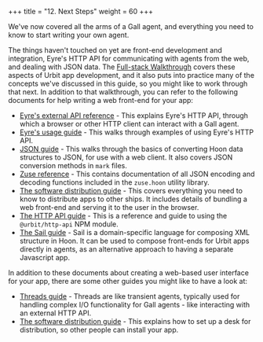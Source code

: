 +++
title = "12. Next Steps"
weight = 60
+++

We've now covered all the arms of a Gall agent, and everything you need to know
to start writing your own agent.

The things haven't touched on yet are front-end development and integration,
Eyre's HTTP API for communicating with agents from the web, and dealing with
JSON data. The [Full-stack Walkthrough](/courses/app-school-full-stack/intro)
covers these aspects of Urbit app development, and it also puts into practice
many of the concepts we've discussed in this guide, so you might like to work
through that next. In addition to that walkthrough, you can refer to the
following documents for help writing a web front-end for your app:

- [Eyre's external API reference](/system/kernel/eyre/reference/external-api-ref) - This
  explains Eyre's HTTP API, through which a browser or other HTTP client can
  interact with a Gall agent.
- [Eyre's usage guide](/system/kernel/eyre/guides/guide) - This walks through examples of
  using Eyre's HTTP API.
- [JSON guide](/language/hoon/guides/json-guide/) - This walks through the basics of
  converting Hoon data structures to JSON, for use with a web client. It also
  covers JSON conversion methods in `mark` files.
- [Zuse reference](/language/hoon/reference/zuse) - This contains
  documentation of all JSON encoding and decoding functions included in the
  `zuse.hoon` utility library.
- [The software distribution guide](/userspace/apps/guides/software-distribution) - This covers
  everything you need to know to distribute apps to other ships. It includes
  details of bundling a web front-end and serving it to the user in the browser.
- [The HTTP API guide](/tools/http-api-guide) - This is a reference
  and guide to using the `@urbit/http-api` NPM module.
- [The Sail guide](/language/hoon/guides/sail) - Sail is a domain-specific language
  for composing XML structure in Hoon. It can be used to compose front-ends for
  Urbit apps directly in agents, as an alternative approach to having a
  separate Javascript app.

In addition to these documents about creating a web-based user interface for
your app, there are some other guides you might like to have a look at:

- [Threads guide](/userspace/threads/tutorials/basics/fundamentals) - Threads are like transient
  agents, typically used for handling complex I/O functionality for Gall
  agents - like interacting with an external HTTP API.
- [The software distribution guide](/userspace/apps/guides/software-distribution) - This explains
  how to set up a desk for distribution, so other people can install your app.
